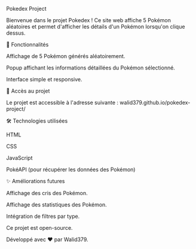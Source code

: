 Pokedex Project

Bienvenue dans le projet Pokedex ! Ce site web affiche 5 Pokémon aléatoires et permet d'afficher les détails d'un Pokémon lorsqu'on clique dessus.

📌 Fonctionnalités

Affichage de 5 Pokémon générés aléatoirement.

Popup affichant les informations détaillées du Pokémon sélectionné.

Interface simple et responsive.

🚀 Accès au projet

Le projet est accessible à l'adresse suivante : walid379.github.io/pokedex-project/

🛠️ Technologies utilisées

HTML

CSS

JavaScript

PokéAPI (pour récupérer les données des Pokémon)

✨ Améliorations futures

Affichage des cris des Pokémon.

Affichage des statistiques des Pokémon.

Intégration de filtres par type.

Ce projet est open-source.

Développé avec ❤️ par Walid379.

